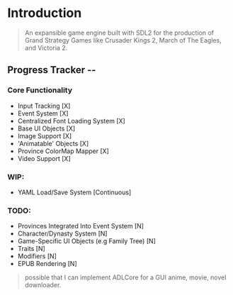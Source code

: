 # Introduction

> An expansible game engine built with SDL2 for the production of Grand Strategy Games like Crusader Kings 2, March of The Eagles, and Victoria 2. 


## Progress Tracker --

### Core Functionality
- Input Tracking [X]
- Event System [X]
- Centralized Font Loading System [X]
- Base UI Objects [X]
- Image Support [X]
- 'Animatable' Objects [X]
- Province ColorMap Mapper [X]
- Video Support [X]

### WIP:
- YAML Load/Save System [Continuous]

### TODO:
- Provinces Integrated Into Event System [N]
- Character/Dynasty System [N]
- Game-Specific UI Objects (e.g Family Tree) [N]
- Traits [N]
- Modifiers [N]
- EPUB Rendering [N]

> possible that I can implement ADLCore for a GUI anime, movie, novel downloader.
